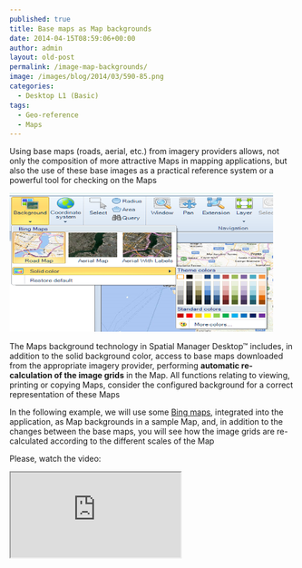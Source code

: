```yaml
---
published: true
title: Base maps as Map backgrounds
date: 2014-04-15T08:59:06+00:00
author: admin
layout: old-post
permalink: /image-map-backgrounds/
image: /images/blog/2014/03/590-85.png
categories:
  - Desktop L1 (Basic)
tags:
  - Geo-reference
  - Maps
---
```

Using base maps (roads, aerial, etc.) from imagery providers allows, not only the composition of more attractive Maps in mapping applications, but also the use of these base images as a practical reference system or a powerful tool for checking on the Maps<!--more-->

<a href="/images/blog/2014/04/Spatial_Manager_Base_Maps.png" target="_blank" rel="nofollow"><img alt="Spatial_Manager_Base_Maps" src="/images/blog/2014/04/Spatial_Manager_Base_Maps.png" width="465" height="245" /></a>

The Maps background technology in Spatial Manager Desktop™ includes, in addition to the solid background color, access to base maps downloaded from the appropriate imagery provider, performing **automatic re-calculation of the image grids** in the Map. All functions relating to viewing, printing or copying Maps, consider the configured background for a correct representation of these Maps

In the following example, we will use some <a title="Bing Maps" href="http://en.wikipedia.org/wiki/Bing_Maps" target="_blank" rel="nofollow">Bing maps</a>, integrated into the application, as Map backgrounds in a sample Map, and, in addition to the changes between the base maps, you will see how the image grids are re-calculated according to the different scales of the Map

Please, watch the video:

<div class="embed-responsive embed-responsive-16by9">
  <iframe class="embed-responsive-item" src="https://www.youtube.com/embed/0c7nstlhZ5A" allowfullscreen></iframe>
</div>